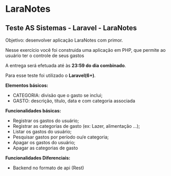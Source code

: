 # LaraNotes
## Teste AS Sistemas - Laravel - LaraNotes

Objetivo: desenvolver aplicação LaraNotes com primor.

Nesse exercício você foi construida uma aplicação em PHP, que permite ao usuário ter o controle de seus gastos 

A entrega será efetuada até às **23:59 do dia combinado**.

Para esse teste foi utilizado o **Laravel(6+)**.

**Elementos básicos:**
- CATEGORIA: divisão que o gasto se inclui;
- GASTO: descrição, título, data e com categoria associada

**Funcionalidades básicas:**
- Registrar os gastos do usuário;
- Registrar as categorias de gasto (ex: Lazer, alimentação ...);
- Listar os gastos do usuário;
- Pesquisar gastos por período ou/e categoria;
- Apagar os gastos do usuário;
- Apagar as categorias de gasto

**Funcionalidades Diferenciais:**
- Backend no formato de api (Rest)